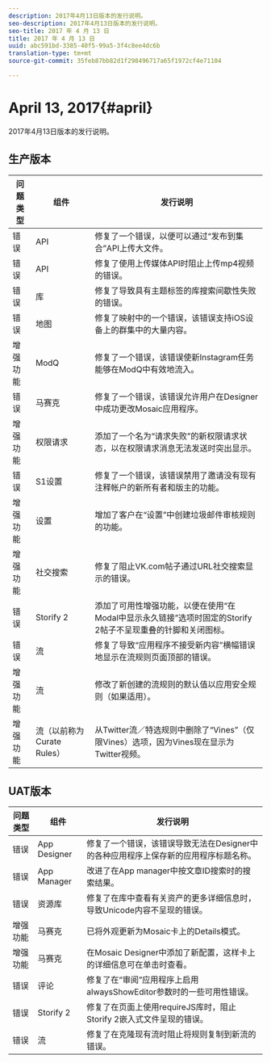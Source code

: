 ```yaml
---
description: 2017年4月13日版本的发行说明。
seo-description: 2017年4月13日版本的发行说明。
seo-title: 2017 年 4 月 13 日
title: 2017 年 4 月 13 日
uuid: abc591bd-3385-40f5-99a5-3f4c8ee4dc6b
translation-type: tm+mt
source-git-commit: 35feb87bb82d1f298496717a65f1972cf4e71104

---
```



# April 13, 2017{#april}

2017年4月13日版本的发行说明。

## 生产版本

| **问题类型** | **组件** | **发行说明** |
|---|---|---|
| 错误 | API | 修复了一个错误，以便可以通过“发布到集合”API上传大文件。 |
| 错误 | API | 修复了使用上传媒体API时阻止上传mp4视频的错误。 |
| 错误 | 库 | 修复了导致具有主题标签的库搜索间歇性失败的错误。 |
| 错误 | 地图 | 修复了映射中的一个错误，该错误支持iOS设备上的群集中的大量内容。 |
| 增强功能 | ModQ | 修复了一个错误，该错误使新Instagram任务能够在ModQ中有效地流入。 |
| 错误 | 马赛克 | 修复了一个错误，该错误允许用户在Designer中成功更改Mosaic应用程序。 |
| 增强功能 | 权限请求 | 添加了一个名为“请求失败”的新权限请求状态，以在权限请求消息无法发送时突出显示。 |
| 错误 | S1设置 | 修复了一个错误，该错误禁用了邀请没有现有注释帐户的新所有者和版主的功能。 |
| 增强功能 | 设置 | 增加了客户在“设置”中创建垃圾邮件审核规则的功能。 |
| 增强功能 | 社交搜索 | 修复了阻止VK.com帖子通过URL社交搜索显示的错误。 |
| 错误 | Storify 2 | 添加了可用性增强功能，以便在使用“在Modal中显示永久链接”选项时固定的Storify 2帖子不呈现重叠的针脚和关闭图标。 |
| 错误 | 流 | 修复了导致“应用程序不接受新内容”横幅错误地显示在流规则页面顶部的错误。 |
| 增强功能 | 流 | 修改了新创建的流规则的默认值以应用安全规则（如果适用）。 |
| 增强功能 | 流（以前称为Curate Rules） | 从Twitter流／特选规则中删除了“Vines”（仅限Vines）选项，因为Vines现在显示为Twitter视频。 |

## UAT版本

| **问题类型** | **组件** | **发行说明** |
|---|---|---|
| 错误 | App Designer | 修复了一个错误，该错误导致无法在Designer中的各种应用程序上保存新的应用程序标题名称。 |
| 错误 | App Manager | 改进了在App manager中按文章ID搜索时的搜索结果。 |
| 错误 | 资源库 | 修复了在库中查看有关资产的更多详细信息时，导致Unicode内容不呈现的错误。 |
| 增强功能 | 马赛克 | 已将外观更新为Mosaic卡上的Details模式。 |
| 增强功能 | 马赛克 | 在Mosaic Designer中添加了新配置，这样卡上的详细信息可在单击时查看。 |
| 错误 | 评论 | 修复了在“审阅”应用程序上启用alwaysShowEditor参数时的一些可用性错误。 |
| 错误 | Storify 2 | 修复了在页面上使用requireJS库时，阻止Storify 2嵌入式文件呈现的错误。 |
| 错误 | 流 | 修复了在克隆现有流时阻止将规则复制到新流的错误。 |

